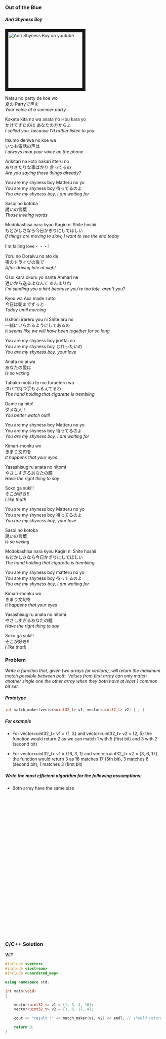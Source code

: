 ### Out of the Blue

##### Anri Shyness Boy

<a href="https://www.youtube.com/watch?v=ckRSn2zWt_o
" target="_blank"><img src="http://img.youtube.com/vi/ckRSn2zWt_o/0.jpg"
alt="Anri Shyness Boy on youtube" width="240" height="180" border="10" /></a>

Natsu no party de koe wo  
夏の Partyで声を  
*Your voice at a summer party*

Kakete kita no wa anata no Hou kara yo  
かけてきたのは あなたの方からよ  
*I called you, because I'd rather listen to you*

Itsumo denwa no koe wa  
いつも電話の声は  
*I always hear your voice on the phone*

Arikitari na koto bakari itteru no  
ありきたりな事ばかり 言ってるの  
*Are you saying those things already?*

You are my shyness boy Matteru no yo  
You are my shyness boy 待ってるのよ  
*You are my shyness boy, I am waiting for*

Sasoi no kotoba  
誘いの言葉  
*Those inviting words*

Modokashisa nara kyou Kagiri ni Shite hoshii  
もどかしさなら今日かぎりにしてほしい  
*If things are moving to slow, I want to see the end today*

I'm falling love・・・!  

Yoru no Doraivu no ato de  
夜のドライヴの後で  
*After driving late at night*

Osoi kara okuru yo nante Anmari ne  
遅いから送るよなんて あんまりね  
*I'm sending you a hint because you're too late, aren't you?*

Kyou wa Asa made zutto  
今日は朝までずっと  
*Today until morning*

Isshoni irareru you ni Shite aru no  
一緒にいられるようにしてあるの  
*It seems like we will have been together for so long*

You are my shyness boy jirettai no  
You are my shyness boy じれったいの  
*You are my shyness boy, your love*

Anata no ai wa  
あなたの愛は  
*Is so vexing*

Tabako motsu te mo furueteru wa  
タバコ持つ手もふるえてるわ  
*The hand holding that cigarette is trembling*

Dame na hito!  
ダメな人!!  
*You better watch out!!*

You are my shyness boy Matteru no yo  
You are my shyness boy 待ってるのよ  
*You are my shyness boy, I am waiting for*

Kimari-monku wo  
きまり文句を  
*It happens that your eyes*

Yasashisugiru anata no hitomi  
やさしすぎるあなたの瞳  
*Have the right thing to say*

Soko ga suki!!  
そこが好き!!  
*I like that!!*

You are my shyness boy Matteru no yo  
You are my shyness boy 待ってるのよ  
*You are my shyness boy, your love*

Sasoi no kotoba  
誘いの言葉  
*Is so vexing*

Modokashisa nara kyou Kagiri ni Shite hoshii  
もどかしさなら今日かぎりにしてほしい  
*The hand holding that cigarette is trembling*

You are my shyness boy matteru no yo  
You are my shyness boy 待ってるのよ  
*You are my shyness boy, I am waiting for*

Kimari-monku wo  
きまり文句を  
*It happens that your eyes*

Yasashisugiru anata no hitomi  
やさしすぎるあなたの瞳  
*Have the right thing to say*

Soko ga suki!!﻿  
そこが好き!!  
*I like that!!*

### Problem

*Write a function that, given two arrays (or vectors), will return the maximum match possible between both. Values from first array can only match another single one the other array when they both have at least 1 common bit set.*

##### Prototype
```c++
int match_maker(vector<uint32_t> v1, vector<uint32_t> v2) { ; }
```

##### For example
* For vector<uint32_t> v1 = {1, 3} and vector<uint32_t> v2 = {2, 5} the function would return 2 as we can match 1 with 5 (first bit) and 3 with 2 (second bit)

* For vector<uint32_t> v1 = {16, 3, 1} and vector<uint32_t> v2 = {3, 6, 17} the function would return 3 as 16 matches 17 (5th bit), 3 matches 6 (second bit), 1 matches 3 (first bit)

##### Write the most efficient algorithm for the following assumptions:
* Both array have the same size

<pre>




























</pre>


### C/C++ Solution
*WIP*

```c++
#include <vector>
#include <iostream>
#include <unordered_map>

using namespace std;

int main(void)
{

    vector<uint32_t> v1 = {1, 3, 4, 16};
    vector<uint32_t> v2 = {3, 6, 17, 4};

    cout << "result :" << match_maker(v1, v2) << endl; // should return 4

    return 0;
}
```
